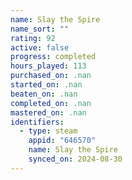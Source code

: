 ```yaml
---
name: Slay the Spire
name_sort: ""
rating: 92
active: false
progress: completed
hours_played: 113
purchased_on: .nan
started_on: .nan
beaten_on: .nan
completed_on: .nan
mastered_on: .nan
identifiers:
  - type: steam
    appid: "646570"
    name: Slay the Spire
    synced_on: 2024-08-30
---
```

